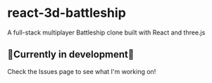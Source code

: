 # react-3d-battleship
A full-stack multiplayer Battleship clone built with React and three.js

## 🚧Currently in development🚧

Check the Issues page to see what I'm working on!
